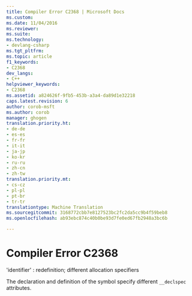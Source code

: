 ```yaml
---
title: Compiler Error C2368 | Microsoft Docs
ms.custom: 
ms.date: 11/04/2016
ms.reviewer: 
ms.suite: 
ms.technology:
- devlang-csharp
ms.tgt_pltfrm: 
ms.topic: article
f1_keywords:
- C2368
dev_langs:
- C++
helpviewer_keywords:
- C2368
ms.assetid: a824626f-9fb5-453b-a3a4-da89d1e32218
caps.latest.revision: 6
author: corob-msft
ms.author: corob
manager: ghogen
translation.priority.ht:
- de-de
- es-es
- fr-fr
- it-it
- ja-jp
- ko-kr
- ru-ru
- zh-cn
- zh-tw
translation.priority.mt:
- cs-cz
- pl-pl
- pt-br
- tr-tr
translationtype: Machine Translation
ms.sourcegitcommit: 3168772cbb7e8127523bc2fc2da5cc9b4f59beb8
ms.openlocfilehash: ab93ebc874c40b0be93d7fe0ed67fb2948a3bc6b

---
```

# Compiler Error C2368
'identifier' : redefinition; different allocation specifiers  
  
 The declaration and definition of the symbol specify different `__declspec` attributes.


<!--HONumber=Jan17_HO1-->



